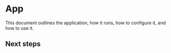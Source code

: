 # App
This document outlines the application, how it runs, how to configure it, and how to use it.

## Next steps
